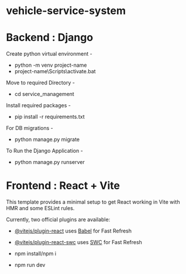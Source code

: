 # vehicle-service-system

# Backend : Django

Create python virtual environment -

- python -m venv project-name
- project-name\Scripts\activate.bat

Move to required Directory -

- cd service_management

Install required packages - 

- pip install -r requirements.txt

For DB migrations -

- python manage.py migrate

To Run the Django Application -

- python manage.py runserver

# Frontend : React + Vite

This template provides a minimal setup to get React working in Vite with HMR and some ESLint rules.

Currently, two official plugins are available:

- [@vitejs/plugin-react](https://github.com/vitejs/vite-plugin-react/blob/main/packages/plugin-react/README.md) uses [Babel](https://babeljs.io/) for Fast Refresh
- [@vitejs/plugin-react-swc](https://github.com/vitejs/vite-plugin-react-swc) uses [SWC](https://swc.rs/) for Fast Refresh

- npm install/npm i
- npm run dev


